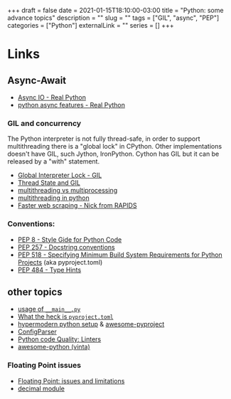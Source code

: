 +++ 
draft = false
date = 2021-01-15T18:10:00-03:00
title = "Python: some advance topics"
description = ""
slug = "" 
tags = ["GIL", "async", "PEP"]
categories = ["Python"]
externalLink = ""
series = []
+++


# Links

## Async-Await
- [Async IO - Real Python](https://realpython.com/async-io-python/)  
- [python async features - Real Python](https://realpython.com/python-async-features/)  


### GIL and concurrency
The Python interpreter is not fully thread-safe, in order to support multithreading there is a "global lock" in CPython. Other implementations doesn't have GIL, such Jython, IronPython. Cython has GIL but it can be released by a "with" statement.

- [Global Interpreter Lock - GIL](https://wiki.python.org/moin/GlobalInterpreterLock)
- [Thread State and GIL](https://docs.python.org/3/c-api/init.html#thread-state-and-the-global-interpreter-lock)
- [multithreading vs multiprocessing](https://medium.com/contentsquare-engineering-blog/multithreading-vs-multiprocessing-in-python-ece023ad55a)
- [multithreading in python](https://timber.io/blog/multiprocessing-vs-multithreading-in-python-what-you-need-to-know/#:~:text=The%20multiprocessing%20library%20gives%20each,modify%20the%20same%20memory%20concurrently.)
- [Faster web scraping - Nick from RAPIDS](https://beckernick.github.io/faster-web-scraping-python/)  


### Conventions: 
- [PEP 8 - Style Gide for Python Code](https://www.python.org/dev/peps/pep-0008/)
- [PEP 257 - Docstring conventions](https://www.python.org/dev/peps/pep-0257/)
- [PEP 518 - Specifying Minimum Build System Requirements for Python Projects](https://www.python.org/dev/peps/pep-0518/) (aka pyproject.toml)
- [PEP 484 - Type Hints](https://www.python.org/dev/peps/pep-0484/#arbitrary-argument-lists-and-default-argument-values)


## other topics

- [usage of `__main__.py`](https://www.geeksforgeeks.org/usage-of-__main__-py-in-python/)
- [What the heck is `pyproject.toml`](https://snarky.ca/what-the-heck-is-pyproject-toml/)
- [hypermodern python setup](https://cjolowicz.github.io/posts/hypermodern-python-01-setup/) & [awesome-pyproject](https://github.com/carlosperate/awesome-pyproject)
- [ConfigParser](https://docs.python.org/3/library/configparser.html)
- [Python code Quality: Linters](https://realpython.com/python-code-quality/#linters)
- [awesome-python (vinta)](https://github.com/vinta/awesome-python)

### Floating Point issues
- [Floating Point: issues and limitations](https://docs.python.org/3/tutorial/floatingpoint.html)
- [decimal module](https://docs.python.org/3/library/decimal.html#module-decimal)

